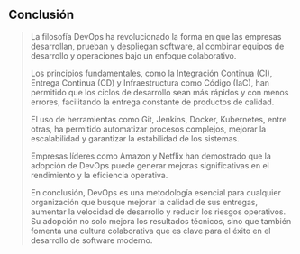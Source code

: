 
## Conclusión

> La filosofía DevOps ha revolucionado la forma en que las empresas desarrollan, prueban y despliegan software, al combinar equipos de desarrollo y operaciones bajo un enfoque colaborativo. 
> 
> Los principios fundamentales, como la Integración Continua (CI), Entrega Continua (CD) y Infraestructura como Código (IaC), han permitido que los ciclos de desarrollo sean más rápidos y con menos errores, facilitando la entrega constante de productos de calidad.
> 
> El uso de herramientas como Git, Jenkins, Docker, Kubernetes, entre otras, ha permitido automatizar procesos complejos, mejorar la escalabilidad y garantizar la estabilidad de los sistemas. 
> 
> Empresas líderes como Amazon y Netflix han demostrado que la adopción de DevOps puede generar mejoras significativas en el rendimiento y la eficiencia operativa.
> 
> En conclusión, DevOps es una metodología esencial para cualquier organización que busque mejorar la calidad de sus entregas, aumentar la velocidad de desarrollo y reducir los riesgos operativos. Su adopción no solo mejora los resultados técnicos, sino que también fomenta una cultura colaborativa que es clave para el éxito en el desarrollo de software moderno.

